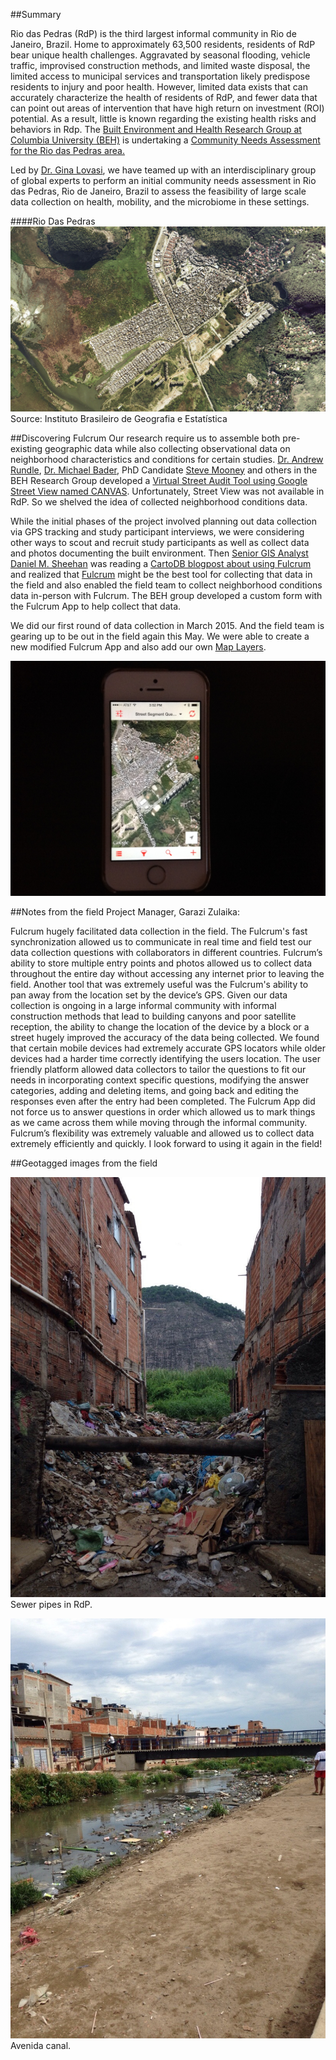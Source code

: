 
##Summary

Rio das Pedras (RdP) is the third largest informal community in Rio de Janeiro, Brazil. Home to approximately 63,500 residents, residents of RdP bear unique health challenges. Aggravated by seasonal flooding, vehicle traffic, improvised construction methods, and limited waste disposal, the limited access to municipal services and transportation likely predispose residents to injury and poor health. However, limited data exists that can accurately characterize the health of residents of RdP, and fewer data that can point out areas of intervention that have high return on investment (ROI) potential. As a result, little is known regarding the existing health risks and behaviors in Rdp. The [Built Environment and Health Research Group at Columbia University (BEH)](http://beh.columbia.edu/) is undertaking a [Community Needs Assessment for the Rio das Pedras area.](http://beh.columbia.edu/2014/07/25/rio-das-pedras-community-needs-assessment/)

Led by [Dr. Gina Lovasi](http://www.mailman.columbia.edu/our-faculty/profile?uni=gl2225), we have teamed up with an interdisciplinary group of global experts to perform an initial community needs assessment in Rio das Pedras, Rio de Janeiro, Brazil to assess the feasibility of large scale data collection on health, mobility, and the microbiome in these settings.

####Rio Das Pedras
![aerial](img/brasil_gov_rdp_aerial.png)
Source: Instituto Brasileiro de Geografia e Estatística

##Discovering Fulcrum
Our research require us to assemble both pre-existing geographic data while also collecting observational data on neighborhood characteristics and conditions for certain studies. [Dr. Andrew Rundle](http://www.mailman.columbia.edu/our-faculty/profile?uni=agr3), [Dr. Michael Bader](http://mikebader.net/), PhD Candidate [Steve Mooney](https://scholar.google.com/citations?user=Sd7opuwAAAAJ&hl=en) and others in the BEH Research Group developed a [Virtual Street Audit Tool using Google Street View named CANVAS](http://beh.columbia.edu/2015/01/05/new-research-using-google-street-view-to-conduct-neighborhood-virtual-audits/). Unfortunately, Street View was not available in RdP. So we shelved the idea of collected neighborhood conditions data.  

While the initial phases of the project involved planning out data collection via GPS tracking and study participant interviews, we were considering other ways to scout and recruit study participants as well as collect data and photos documenting the built environment. Then [Senior GIS Analyst Daniel M. Sheehan](http://nygeog.github.io/) was reading a [CartoDB blogpost about using Fulcrum](http://docs.cartodb.com/tutorials/data_collection_fulcrum.html) and realized that [Fulcrum](http://fulcrumapp.com/) might be the best tool for collecting that data in the field and also enabled the field team to collect neighborhood conditions data in-person with Fulcrum. The BEH group developed a custom form with the Fulcrum App to help collect that data. 

We did our first round of data collection in March 2015. And the field team is gearing up to be out in the field again this May. We were able to create a new modified Fulcrum App and also add our own [Map Layers](http://fulcrumapp.com/help/adding-layers/). 

![aerial](img/phone.jpg)

##Notes from the field
Project Manager, Garazi Zulaika: 

Fulcrum hugely facilitated data collection in the field. The Fulcrum's fast synchronization allowed us to communicate in real time and field test our data collection questions with collaborators in different countries.  Fulcrum’s ability to store multiple entry points and photos allowed us to collect data throughout the entire day without accessing any internet prior to leaving the field. Another tool that was extremely useful was the Fulcrum's ability to pan away from the location set by the device’s GPS. Given our data collection is ongoing in a large informal community with informal construction methods that lead to building canyons and poor satellite reception, the ability to change the location of the device by a block or a street hugely improved the accuracy of the data being collected. We found that certain mobile devices had extremely accurate GPS locators while older devices had a harder time correctly identifying the users location. The user friendly platform allowed data collectors to tailor the questions to fit our needs in incorporating context specific questions, modifying the answer categories, adding and deleting items, and going back and editing the responses even after the entry had been completed. The Fulcrum App did not force us to answer questions in order which allowed us to mark things as we came across them while moving through the informal community. Fulcrum’s flexibility was extremely valuable and allowed us to collect data extremely efficiently and quickly. I look forward to using it again in the field! 

##Geotagged images from the field

![pipes](img/pipe.jpg)
Sewer pipes in RdP.

![canal](img/canal.jpg)
Avenida canal. 


